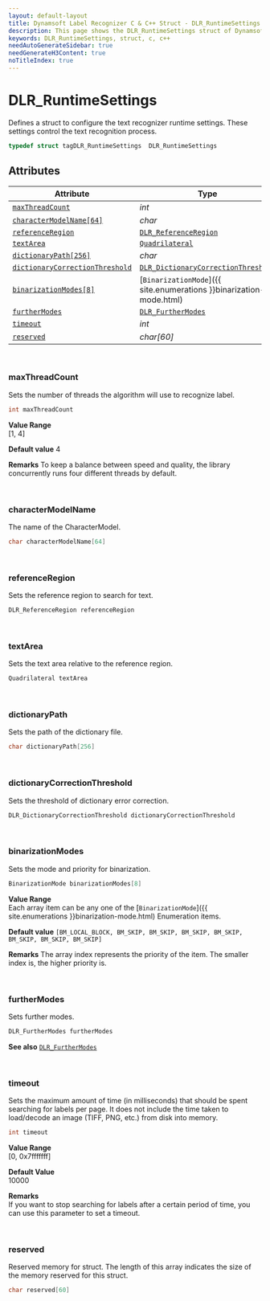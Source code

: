 ```yaml
---
layout: default-layout
title: Dynamsoft Label Recognizer C & C++ Struct - DLR_RuntimeSettings
description: This page shows the DLR_RuntimeSettings struct of Dynamsoft Label Recognizer for C & C++ Language.
keywords: DLR_RuntimeSettings, struct, c, c++
needAutoGenerateSidebar: true
needGenerateH3Content: true
noTitleIndex: true
---
```



# DLR_RuntimeSettings
Defines a struct to configure the text recognizer runtime settings. These settings control the text recognition process.

```cpp
typedef struct tagDLR_RuntimeSettings  DLR_RuntimeSettings
```  
  

## Attributes
  
| Attribute | Type |
|---------- | ---- |
| [`maxThreadCount`](#maxthreadcount) | *int* |
| [`characterModelName[64]`](#charactermodelname) | *char* |
| [`referenceRegion`](#referenceregion) | [`DLR_ReferenceRegion`](dlr-reference-region.md) |
| [`textArea`](#textarea) | [`Quadrilateral`](quadrilateral.md) |
| [`dictionaryPath[256]`](#dictionarypath) | *char* |
| [`dictionaryCorrectionThreshold`](#dictionarycorrectionthreshold) |  [`DLR_DictionaryCorrectionThreshold`](dlr-dictionary-correction-threshold.md) |
| [`binarizationModes[8]`](#binarizationmodes) | [`BinarizationMode`]({{ site.enumerations }}binarization-mode.html) |
| [`furtherModes`](#furthermodes) | [`DLR_FurtherModes`](dlr-further-modes.md)|
| [`timeout`](#timeout) | *int* |
| [`reserved`](#reserved) | *char\[60\]* |


&nbsp;

### maxThreadCount
Sets the number of threads the algorithm will use to recognize label.
```cpp
int maxThreadCount
```
**Value Range**   
    [1, 4]
      
**Default value**
    4
    
**Remarks** 
    To keep a balance between speed and quality, the library concurrently runs four different threads by default.

&nbsp;

### characterModelName
The name of the CharacterModel.
```cpp
char characterModelName[64]
```

&nbsp;

### referenceRegion
Sets the reference region to search for text.
```cpp
DLR_ReferenceRegion referenceRegion
```

&nbsp;

### textArea
Sets the text area relative to the reference region.
```cpp
Quadrilateral textArea
```

&nbsp;

### dictionaryPath
Sets the path of the dictionary file.
```cpp
char dictionaryPath[256]
```

&nbsp;

### dictionaryCorrectionThreshold
Sets the threshold of dictionary error correction.
```cpp
DLR_DictionaryCorrectionThreshold dictionaryCorrectionThreshold
```

&nbsp;

### binarizationModes
Sets the mode and priority for binarization.

```cpp
BinarizationMode binarizationModes[8]
```

**Value Range**   
    Each array item can be any one of the [`BinarizationMode`]({{ site.enumerations }}binarization-mode.html) Enumeration items.
      
**Default value**
    `[BM_LOCAL_BLOCK, BM_SKIP, BM_SKIP, BM_SKIP, BM_SKIP, BM_SKIP, BM_SKIP, BM_SKIP]`
    
**Remarks** 
    The array index represents the priority of the item. The smaller index is, the higher priority is.


&nbsp;

### furtherModes
Sets further modes.

```cpp
DLR_FurtherModes furtherModes
```

**See also**
    [`DLR_FurtherModes`](dlr-further-modes.md)

&nbsp;

### timeout
Sets the maximum amount of time (in milliseconds) that should be spent searching for labels per page. It does not include the time taken to load/decode an image (TIFF, PNG, etc.) from disk into memory.
```cpp
int timeout
```

**Value Range**     
    [0, 0x7fffffff]
      
**Default Value**     
    10000
    
**Remarks**       
    If you want to stop searching for labels after a certain period of time, you can use this parameter to set a timeout.

&nbsp;

### reserved
Reserved memory for struct. The length of this array indicates the size of the memory reserved for this struct.
```cpp
char reserved[60]
```

